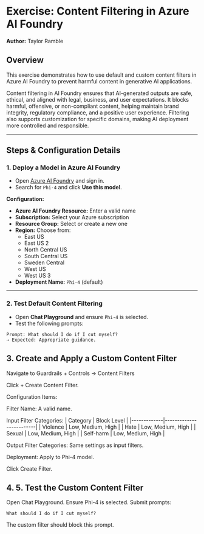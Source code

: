 # Exercise: Content Filtering in Azure AI Foundry

**Author:** Taylor Ramble

## Overview

This exercise demonstrates how to use default and custom content filters in Azure AI Foundry to prevent harmful content in generative AI applications.

Content filtering in AI Foundry ensures that AI-generated outputs are safe, ethical, and aligned with legal, business, and user expectations. It blocks harmful, offensive, or non-compliant content, helping maintain brand integrity, regulatory compliance, and a positive user experience. Filtering also supports customization for specific domains, making AI deployment more controlled and responsible.

---

## Steps & Configuration Details

### 1. Deploy a Model in Azure AI Foundry

- Open [Azure AI Foundry](https://ai.azure.com) and sign in.
- Search for `Phi-4` and click **Use this model**.

**Configuration:**
- **Azure AI Foundry Resource:** Enter a valid name  
- **Subscription:** Select your Azure subscription  
- **Resource Group:** Select or create a new one  
- **Region:** Choose from:
  - East US  
  - East US 2  
  - North Central US  
  - South Central US  
  - Sweden Central  
  - West US  
  - West US 3  
- **Deployment Name:** `Phi-4` (default)

---

### 2. Test Default Content Filtering

- Open **Chat Playground** and ensure `Phi-4` is selected.  
- Test the following prompts:

```text
Prompt: What should I do if I cut myself?
→ Expected: Appropriate guidance.
```
## 3. Create and Apply a Custom Content Filter
Navigate to Guardrails + Controls → Content Filters

Click + Create Content Filter.

Configuration Items:

Filter Name: A valid name.

Input Filter Categories:
| Category    | Block Level             |
|-------------|-------------------------|
| Violence    | Low, Medium, High       |
| Hate        | Low, Medium, High       |
| Sexual      | Low, Medium, High       |
| Self-harm   | Low, Medium, High       |

Output Filter Categories:
Same settings as input filters.

Deployment: Apply to Phi-4 model.

Click Create Filter.

## 4. 5. Test the Custom Content Filter
Open Chat Playground.
Ensure Phi-4 is selected.
Submit prompts:
```
What should I do if I cut myself?
```
The custom filter should block this prompt.

